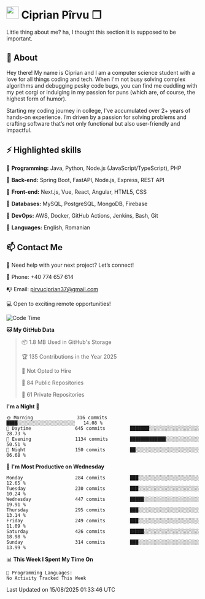 # <img height="32px" src="https://user-images.githubusercontent.com/74038190/216122041-518ac897-8d92-4c6b-9b3f-ca01dcaf38ee.png"> Ciprian Pîrvu ❐ </h1>

Little thing about me? ha, I thought this section it is supposed to be important.

## 🧐 About

Hey there! My name is Ciprian and I am a computer science student with a love for all things coding and tech. When I'm not busy solving complex algorithms and debugging pesky code bugs, you can find me cuddling with my pet corgi or indulging in my passion for puns (which are, of course, the highest form of humor).

Starting my coding journey in college, I've accumulated over 2+ years of hands-on experience. I’m driven by a passion for solving problems and crafting software that’s not only functional but also user-friendly and impactful.


## ⚡ Highlighted skills

🎯 **Programming:** Java, Python, Node.js (JavaScript/TypeScript), PHP

🎯 **Back-end:** Spring Boot, FastAPI, Node.js, Express, REST API

🎯 **Front-end:** Next.js, Vue, React, Angular, HTML5, CSS

🎯 **Databases:** MySQL, PostgreSQL, MongoDB, Firebase

🎯 **DevOps:** AWS, Docker, GitHub Actions, Jenkins, Bash, Git

🎯 **Languages:** English, Romanian



## 📫 Contact Me

🤝 Need help with your next project? Let’s connect!

📱 Phone: +40 774 657 614

📭 Email: pirvuciprian37@gmail.com


💻 Open to exciting remote opportunities!

<!--START_SECTION:waka-->
![Code Time](http://img.shields.io/badge/Code%20Time-2%2C349%20hrs%2059%20mins-blue)

**🐱 My GitHub Data** 

> 📦 1.8 MB Used in GitHub's Storage 
 > 
> 🏆 135 Contributions in the Year 2025
 > 
> 🚫 Not Opted to Hire
 > 
> 📜 84 Public Repositories 
 > 
> 🔑 61 Private Repositories 
 > 
**I'm a Night 🦉** 

```text
🌞 Morning                316 commits         ████░░░░░░░░░░░░░░░░░░░░░   14.08 % 
🌆 Daytime                645 commits         ███████░░░░░░░░░░░░░░░░░░   28.73 % 
🌃 Evening                1134 commits        █████████████░░░░░░░░░░░░   50.51 % 
🌙 Night                  150 commits         ██░░░░░░░░░░░░░░░░░░░░░░░   06.68 % 
```
📅 **I'm Most Productive on Wednesday** 

```text
Monday                   284 commits         ███░░░░░░░░░░░░░░░░░░░░░░   12.65 % 
Tuesday                  230 commits         ███░░░░░░░░░░░░░░░░░░░░░░   10.24 % 
Wednesday                447 commits         █████░░░░░░░░░░░░░░░░░░░░   19.91 % 
Thursday                 295 commits         ███░░░░░░░░░░░░░░░░░░░░░░   13.14 % 
Friday                   249 commits         ███░░░░░░░░░░░░░░░░░░░░░░   11.09 % 
Saturday                 426 commits         █████░░░░░░░░░░░░░░░░░░░░   18.98 % 
Sunday                   314 commits         ███░░░░░░░░░░░░░░░░░░░░░░   13.99 % 
```


📊 **This Week I Spent My Time On** 

```text
💬 Programming Languages: 
No Activity Tracked This Week
```


 Last Updated on 15/08/2025 01:33:46 UTC
<!--END_SECTION:waka-->
